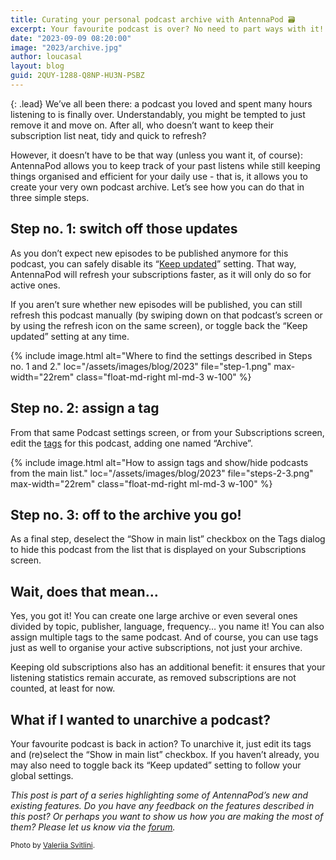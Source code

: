 ```yaml
---
title: Curating your personal podcast archive with AntennaPod 🗃
excerpt: Your favourite podcast is over? No need to part ways with it!
date: "2023-09-09 08:20:00"
image: "2023/archive.jpg"
author: loucasal
layout: blog
guid: 2QUY-1288-Q8NP-HU3N-PSBZ
---
```


{: .lead}
We’ve all been there: a podcast you loved and spent many hours listening to is finally over. Understandably, you might be tempted to just remove it and move on. After all, who doesn’t want to keep their subscription list neat, tidy and quick to refresh?

However, it doesn’t have to be that way (unless you want it, of course): AntennaPod allows you to keep track of your past listens while still keeping things organised and efficient for your daily use - that is, it allows you to create your very own podcast archive. Let’s see how you can do that in three simple steps.

## Step no. 1: switch off those updates

As you don’t expect new episodes to be published anymore for this podcast, you can safely disable its “[Keep updated](https://antennapod.org/documentation/automation/refreshing-podcasts)” setting. That way, AntennaPod will refresh your subscriptions faster, as it will only do so for active ones.

If you aren’t sure whether new episodes will be published, you can still refresh this podcast manually (by swiping down on that podcast’s screen or by using the refresh icon on the same screen), or toggle back the “Keep updated” setting at any time.

{% include image.html
   alt="Where to find the settings described in Steps no. 1 and 2."
   loc="/assets/images/blog/2023"
   file="step-1.png"
   max-width="22rem"
   class="float-md-right ml-md-3 w-100"
%}

## Step no. 2: assign a tag

From that same Podcast settings screen, or from your Subscriptions screen, edit the [tags](https://antennapod.org/documentation/subscriptions/subscription-groups) for this podcast, adding one named “Archive”.

{% include image.html
   alt="How to assign tags and show/hide podcasts from the main list."
   loc="/assets/images/blog/2023"
   file="steps-2-3.png"
   max-width="22rem"
   class="float-md-right ml-md-3 w-100"
%}

## Step no. 3: off to the archive you go!

As a final step, deselect the “Show in main list” checkbox on the Tags dialog to hide this podcast from the list that is displayed on your Subscriptions screen.

## Wait, does that mean…

Yes, you got it! You can create one large archive or even several ones divided by topic, publisher, language, frequency… you name it! You can also assign multiple tags to the same podcast. And of course, you can use tags just as well to organise your active subscriptions, not just your archive.

Keeping old subscriptions also has an additional benefit: it ensures that your listening statistics remain accurate, as removed subscriptions are not counted, at least for now.

## What if I wanted to unarchive a podcast?

Your favourite podcast is back in action? To unarchive it, just edit its tags and (re)select the “Show in main list” checkbox. If you haven’t already, you may also need to toggle back its “Keep updated” setting to follow your global settings.

*This post is part of a series highlighting some of AntennaPod’s new and existing features. Do you have any feedback on the features described in this post? Or perhaps you want to show us how you are making the most of them? Please let us know via the [forum](https://forum.antennapod.org).*

<small>Photo by [Valeriia Svitlini](https://unsplash.com/@svitlini).</small>
